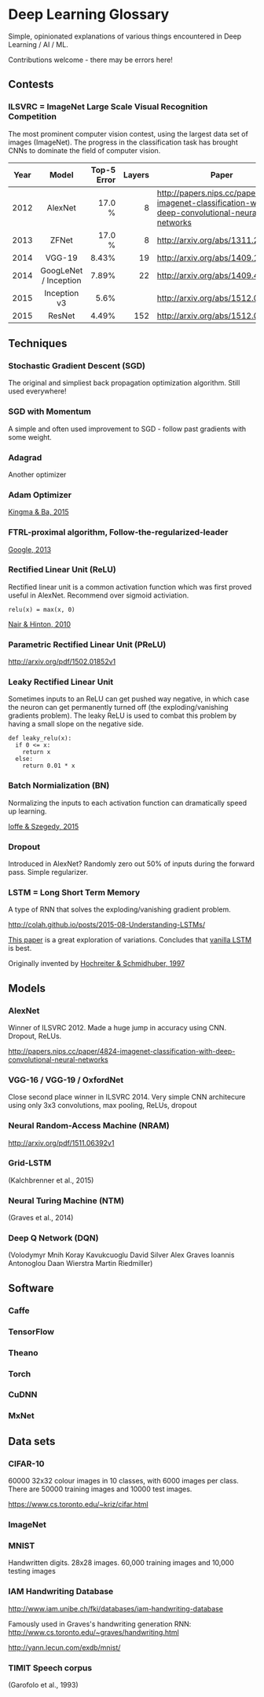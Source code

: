 
# Deep Learning Glossary

Simple, opinionated explanations of various things encountered in
Deep Learning / AI / ML. 

Contributions welcome - there may be errors here!

## Contests

### ILSVRC = ImageNet Large Scale Visual Recognition Competition 

The most prominent computer vision contest, using the largest data set of images (ImageNet).
The progress in the classification task has brought CNNs to dominate the field of computer vision.

| Year          | Model                     | Top-5 Error | Layers | Paper
| ------------- |:-------------------------:| -----------:|-------:|------------------------------
| 2012          | AlexNet                   |     17.0 %  |      8 | http://papers.nips.cc/paper/4824-imagenet-classification-with-deep-convolutional-neural-networks
| 2013          | ZFNet                     |     17.0 %  |      8 | http://arxiv.org/abs/1311.2901
| 2014          | VGG-19                    |      8.43%  |     19 | http://arxiv.org/abs/1409.1556
| 2014          | GoogLeNet / Inception     |      7.89%  |     22 | http://arxiv.org/abs/1409.4842
| 2015          | Inception v3              |      5.6%   |        | http://arxiv.org/abs/1512.00567
| 2015          | ResNet                    |      4.49%  |    152 | http://arxiv.org/abs/1512.03385


## Techniques

### Stochastic Gradient Descent (SGD)

The original and simpliest back propagation optimization algorithm. Still used everywhere!

### SGD with Momentum 

A simple and often used improvement to SGD - follow past gradients with some weight.

### Adagrad

Another optimizer

### Adam Optimizer 

[Kingma & Ba, 2015](http://arxiv.org/pdf/1412.6980v7.pdf)

### FTRL-proximal algorithm, Follow-the-regularized-leader

[Google, 2013](https://www.eecs.tufts.edu/~dsculley/papers/ad-click-prediction.pdf)

### Rectified Linear Unit (ReLU)

Rectified linear unit is a common activation function which was first proved useful in AlexNet.
Recommend over sigmoid activiation.

```
relu(x) = max(x, 0)
```

[Nair & Hinton, 2010](http://www.cs.toronto.edu/~fritz/absps/reluICML.pdf)

### Parametric Rectified Linear Unit (PReLU)

http://arxiv.org/pdf/1502.01852v1

### Leaky Rectified Linear Unit

Sometimes inputs to an ReLU can get pushed way negative, in which case the
neuron can get permanently turned off (the exploding/vanishing gradients problem).
The leaky ReLU is used to combat this problem by having a small slope on the
negative side.

```
def leaky_relu(x): 
  if 0 <= x:
    return x
  else:
    return 0.01 * x
```


### Batch Normialization (BN)

Normalizing the inputs to each activation function can dramatically speed up
learning.

[Ioffe & Szegedy, 2015](http://arxiv.org/abs/1502.03167)

### Dropout

Introduced in AlexNet? Randomly zero out 50% of inputs during the forward pass.
Simple regularizer.

### LSTM = Long Short Term Memory

A type of RNN that solves the exploding/vanishing gradient problem.

http://colah.github.io/posts/2015-08-Understanding-LSTMs/

[This paper](http://arxiv.org/abs/1503.04069) is a great exploration of
variations. Concludes that [vanilla LSTM](http://www.sciencedirect.com/science/article/pii/S0893608005001206) is best.

Originally invented by [Hochreiter & Schmidhuber, 1997](http://deeplearning.cs.cmu.edu/pdfs/Hochreiter97_lstm.pdf)



## Models

### AlexNet

Winner of ILSVRC 2012. Made a huge jump in accuracy using CNN. 
Dropout, ReLUs.

http://papers.nips.cc/paper/4824-imagenet-classification-with-deep-convolutional-neural-networks

### VGG-16 / VGG-19 / OxfordNet
Close second place winner in ILSVRC 2014. Very simple CNN architecure using only
3x3 convolutions, max pooling, ReLUs, dropout

### Neural Random-Access Machine (NRAM)

http://arxiv.org/pdf/1511.06392v1


### Grid-LSTM

(Kalchbrenner et al., 2015)


### Neural Turing Machine (NTM)

(Graves et al., 2014)


### Deep Q Network (DQN)

(Volodymyr Mnih Koray Kavukcuoglu David Silver Alex Graves Ioannis Antonoglou
Daan Wierstra Martin Riedmiller)

## Software

### Caffe

### TensorFlow

### Theano 

### Torch

### CuDNN

### MxNet



## Data sets

### CIFAR-10

60000 32x32 colour images in 10 classes, with 6000 images per class. There are 50000 training images and 10000 test images. 

https://www.cs.toronto.edu/~kriz/cifar.html

### ImageNet

### MNIST

Handwritten digits. 28x28 images. 60,000 training images and 10,000 testing images

### IAM Handwriting Database

http://www.iam.unibe.ch/fki/databases/iam-handwriting-database

Famously used in Graves's handwriting generation RNN: http://www.cs.toronto.edu/~graves/handwriting.html

http://yann.lecun.com/exdb/mnist/

### TIMIT Speech corpus 

(Garofolo et al., 1993) 
